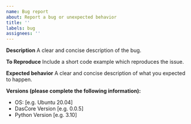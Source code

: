 ```yaml
---
name: Bug report
about: Report a bug or unexpected behavior
title: ''
labels: bug
assignees: ''
---
```


**Description**
A clear and concise description of the bug.

**To Reproduce**
Include a short code example which reproduces the issue.

**Expected behavior**
A clear and concise description of what you expected to happen.

**Versions (please complete the following information):**
 - OS: [e.g. Ubuntu 20.04]
 - DasCore Version [e.g. 0.0.5]
 - Python Version [e.g. 3.10]
